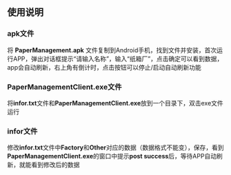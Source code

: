 ## 使用说明 ##

### apk文件 ###

将 **PaperManagement.apk** 文件复制到Android手机，找到文件并安装，首次运行APP，弹出对话框提示“请输入名称”，输入“纸箱厂”，点击确定可以看到数据，app会自动刷新，右上角有倒计时，点击按钮可以停止/启动自动刷新功能

### PaperManagementClient.exe文件 ###

将**infor.txt**文件和**PaperManagementClient.exe**放到一个目录下，双击exe文件运行

### infor文件 ###

修改**infor.txt**文件中**Factory**和**Other**对应的数据（数据格式不能变），保存，看到**PaperManagementClient.exe**的窗口中提示**post success**后，等待APP自动刷新，就能看到修改后的数据

